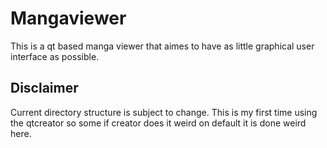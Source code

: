 # Mangaviewer
This is a qt based manga viewer that aimes to have as little graphical user interface as possible.


## Disclaimer
Current directory structure is subject to change. This is my first time using the qtcreator 
so some if creator does it weird on default it is done weird here.
